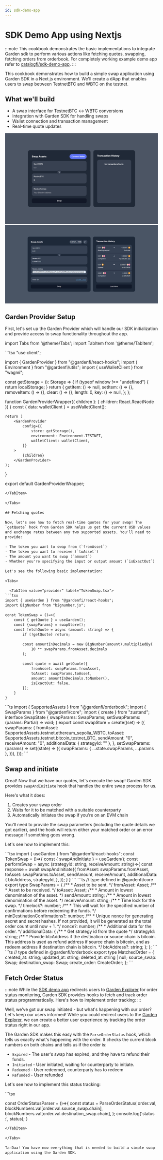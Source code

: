 ```yaml
---
id: sdk-demo-app
---
```



# SDK Demo App using Nextjs

:::note
This cookbook demonstrates the basic implementations to integrate Garden sdk to perform various actions like fetching quotes, swapping, fetching orders from orderbook. For completely working example demo app refer to [catalogfi/sdk-demo-app](https://github.com/catalogfi/sdk-demo-app).
:::

This cookbook demonstrates how to build a simple swap application using Garden SDK in a Next.js environment. We'll create a dApp that enables users to swap between TestnetBTC and WBTC on the testnet.

## What we'll build

- A swap interface for TestnetBTC ↔ WBTC conversions
- Integration with Garden SDK for handling swaps
- Wallet connection and transaction management
- Real-time quote updates

![start UI](../images/sdk-demo-app/sdk-demo-app-ui.png)
![UI](../images/sdk-demo-app/sd-demo-app-final-ui.png)

## Garden Provider Setup

First, let's set up the Garden Provider which will handle our SDK initialization and provide access to swap functionality throughout the app.

import Tabs from '@theme/Tabs';
import TabItem from '@theme/TabItem';

<Tabs>
  <TabItem value="provider" label="GardenProviderWrapper.tsx">
```tsx
"use client";

import { GardenProvider } from "@gardenfi/react-hooks";
import { Environment } from "@gardenfi/utils";
import { useWalletClient } from "wagmi";

const getStorage = (): Storage => {
    if (typeof window !== "undefined") {
        return localStorage;
    }
    return {
        getItem: () => null,
        setItem: () => {},
        removeItem: () => {},
        clear: () => {},
        length: 0,
        key: () => null,
    };
};

function GardenProviderWrapper({ children }: { children: React.ReactNode }) {
    const { data: walletClient } = useWalletClient();

    return (
        <GardenProvider
            config={{
                store: getStorage(),
                environment: Environment.TESTNET,
                walletClient: walletClient,
            }}
        >
            {children}
        </GardenProvider>
    );
}

export default GardenProviderWrapper;
```
</TabItem>

</Tabs>

## Fetching quotes

Now, let's see how to fetch real-time quotes for your swap! The `getQuote` hook from Garden SDK helps us get the current USD values and exchange rates between any two supported assets. You'll need to provide:

- The token you want to swap from (`fromAsset`)
- The token you want to receive (`toAsset`)
- The amount you want to swap (`amount`)
- Whether you're specifying the input or output amount (`isExactOut`)

Let's see the following basic implementation:

<Tabs>

  <TabItem value="provider" label="TokenSwap.tsx">
```tsx
import { useGarden } from "@gardenfi/react-hooks";
import BigNumber from "bignumber.js";

const TokenSwap = ()=>{
    const { getQuote } = useGarden();
    const {swapParams} = swapStore();
    const fetchQuote = async (amount: string) => {
        if (!getQuote) return;

        const amountInDecimals = new BigNumber(amount).multipliedBy(
            10 ** swapParams.fromAsset.decimals
        );

        const quote = await getQuote({
            fromAsset: swapParams.fromAsset,
            toAsset: swapParams.toAsset,
            amount: amountInDecimals.toNumber(),
            isExactOut: false,
        });
    }
}
```
</TabItem>

<TabItem value="swapStore" label="SwapStore.ts">
```ts
import { SupportedAssets } from "@gardenfi/orderbook";
import { SwapParams } from "@gardenfi/core";
import { create } from "zustand";
interface SwapState {
  swapParams: SwapParams;
  setSwapParams: (params: Partial<SwapState["swapParams"]>) => void;
}
export const swapStore = create<SwapState>((set) => ({
  swapParams: {
    fromAsset: SupportedAssets.testnet.ethereum_sepolia_WBTC,
    toAsset: SupportedAssets.testnet.bitcoin_testnet_BTC,
    sendAmount: "0",
    receiveAmount: "0",
    additionalData: { strategyId: "" },
  },
  setSwapParams: (params) =>
    set((state) => ({
      swapParams: { ...state.swapParams, ...params },
    })),
}));
```
</TabItem>
</Tabs>

## Swap and initiate

Great! Now that we have our quotes, let's execute the swap! Garden SDK provides `swapAndInitiate` hook that handles the entire swap process for us. 

Here's what it does:
1. Creates your swap order
2. Waits for it to be matched with a suitable counterparty
3. Automatically initiates the swap if you're on an EVM chain

You'll need to provide the swap parameters (including the quote details we got earlier), and the hook will return either your matched order or an error message if something goes wrong. 

Let's see how to implement this:

<Tabs>

  <TabItem value="swalAndInitiate" label="TokenSwap.tsx">
```tsx
import { useGarden } from "@gardenfi/react-hooks";
const TokenSwap = ()=>{
    const { swapAndInitiate } = useGarden();
    const performSwap = async (strategyId: string, receiveAmount: string)=>{
    const response = await swapAndInitiate({
      fromAsset: swapParams.fromAsset,
      toAsset: swapParams.toAsset,
      sendAmount,
      receiveAmount,
      additionalData: {
        btcAddress,
        strategyId,
      },
    });
    }
}
```
</TabItem>

<TabItem value="swapParams" label="SwapParams.ts">
```ts
// type defined in @gardenfi/core
export type SwapParams = {
    /**
     * Asset to be sent.
     */
    fromAsset: Asset;
    /**
     * Asset to be received.
     */
    toAsset: Asset;
    /**
     * Amount in lowest denomination of the asset.
     */
    sendAmount: string;
    /**
     * Amount in lowest denomination of the asset.
     */
    receiveAmount: string;
    /**
     * Time lock for the swap.
     */
    timelock?: number;
    /**
     * This will wait for the specified number of confirmations before redeeming the funds.
     */
    minDestinationConfirmations?: number;
    /**
     * Unique nonce for generating secret and secret hashes. If not provided, it will be generated as the total order count until now + 1.
     */
    nonce?: number;
    /**
     * Additional data for the order.
     */
    additionalData: {
        /**
         * Get strategy id from the quote
         */
        strategyId: string;
        /**
         * Provide btcAddress if the destination or source chain is bitcoin. This address is used as refund address if source chain is bitcoin, and as redeem address if destination chain is bitcoin.
         */
        btcAddress?: string;
    };
};
```
</TabItem>

<TabItem value="matchedOrder" label="MatchedOrder.ts">
```ts
// type defined in @gardenfi/orderbook
export type MatchedOrder = {
    created_at: string;
    updated_at: string;
    deleted_at: string | null;
    source_swap: Swap;
    destination_swap: Swap;
    create_order: CreateOrder;
};
```
</TabItem>

</Tabs>


## Fetch Order Status

:::note
While the [SDK demo app](https://github.com/catalogfi/sdk-demo-app) redirects users to [Garden Explorer](https://explorer.garden.finance/) for order status monitoring, Garden SDK provides hooks to fetch and track order status programmatically. Here's how to implement order tracking:
:::

Well, we've got our swap initiated - but what's happening with our order? Let's keep our users informed! While you could redirect users to the [Garden Explorer](https://explorer.garden.finance/), we can create a better user experience by tracking the order status right in our app.

The Garden SDK makes this easy with the `ParseOrderStatus` hook, which tells us exactly what's happening with the order. It checks the current block numbers on both chains and tells us if the order is:
- `Expired` - The user's swap has expired, and they have to refund their funds.
- `Initiated` - User initiated, waiting for counterparty to initiate.
- `Redeemed` - User redeemed, counterparty has to redeem
- `Refunded` - User refunded

Let's see how to implement this status tracking:

<Tabs>
  <TabItem value="fetchOrder" label="OrderStatusParser.tsx">
```tsx

const OrderStatusParser = ()=>{
    const status = ParseOrderStatus(
      order.val,
      blockNumbers.val[order.val.source_swap.chain],
      blockNumbers.val[order.val.destination_swap.chain],
    );
    console.log('status :', status);
}

```
</TabItem>

</Tabs>

Ta-Daa! You have now everything that is needed to build a simple swap application using the Garden SDK.